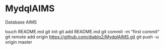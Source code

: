 MydqlAIMS
=========

Database AIMS

touch README.md
git init
git add README.md
git commit -m "first commit"
git remote add origin https://github.com/diablo2/MydqlAIMS.git
git push -u origin master
